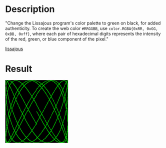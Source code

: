 # Description
"Change the Lissajous program's color palette to green on black, for added authenticity.  To create the web color `#RRGGBB`, use `color.RGBA{0xRR, 0xGG, 0xBB, 0xff}`, where each pair of hexadecimal digits represents the intensity of the red, green, or blue component of the pixel."

[lissajous](https://github.com/adonovan/gopl.io/blob/b725d6015f980e94734da37e35ba0d943fc7532f/ch1/lissajous/main.go)

# Result
![lissajous animation](images/out.gif)
